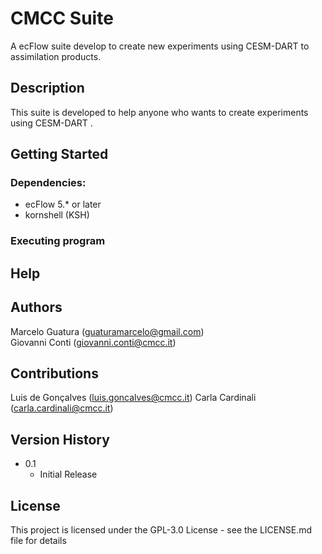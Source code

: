 # CMCC Suite

A ecFlow suite develop to create new experiments using CESM-DART to assimilation products. 

## Description

This suite is developed to help anyone who wants to create experiments using CESM-DART .



## Getting Started

### Dependencies:

* ecFlow 5.* or later
* kornshell (KSH)

<!-- ### Installing

* C
* Any modifications needed to be made to files/folders -->

### Executing program

<!-- * To create a new suite from default template:
```
cmcc_suite --clone --template --name <new_suite>
``` -->

## Help



## Authors

Marcelo Guatura (guaturamarcelo@gmail.com)  
Giovanni Conti (giovanni.conti@cmcc.it)
 
## Contributions

Luis de Gonçalves (luis.goncalves@cmcc.it)
Carla Cardinali (carla.cardinali@cmcc.it)

## Version History

* 0.1
    * Initial Release

## License

This project is licensed under the GPL-3.0 License - see the LICENSE.md file for details